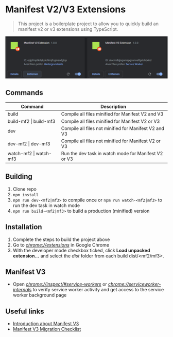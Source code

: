 # Manifest V2/V3 Extensions

> This project is a boilerplate project to allow you to quickly build an manifest v2 or v3  extensions using TypeScript.

![Extensions](extensions.PNG "Extensions")

## Commands

| Command                 | Description                                           |
| -------------           | -------------                                         |
| build                   | Compile all files minified for Manifest V2 and V3     |
| build-mf2 \| build-mf3  | Compile all files minified for Manifest V2 or V3      |
| dev                     | Compile all files not minified for Manifest V2 and V3 |
| dev-mf2 \| dev-mf3      | Compile all files not minified for Manifest V2 or V3  |
| watch-mf2 \| watch-mf3  | Run the dev task in watch mode for Manifest V2 or V3  |

## Building

1.  Clone repo
2.  `npm install`
3.  `npm run dev-<mf2|mf3>` to compile once or `npm run watch-<mf2|mf3>` to run the dev task in watch mode
4.  `npm run build-<mf2|mf3>` to build a production (minified) version

## Installation

1.  Complete the steps to build the project above
2.  Go to [_chrome://extensions_](chrome://extensions) in Google Chrome
3.  With the developer mode checkbox ticked, click **Load unpacked extension...** and select the _dist_ folder from each build dist/<mf2/mf3>.

## Manifest V3
  * Open [_chrome://inspect/#service-workers_](chrome://inspect/#service-workers) or [_chrome://serviceworker-internals_](chrome://serviceworker-internals) to verify service worker activity and get access to the service worker background page

## Useful links
  * [Introduction about Manifest V3](https://developer.chrome.com/docs/extensions/mv3/intro/)
  * [Manifest V3 Migration Checklist](https://developer.chrome.com/docs/extensions/mv3/mv3-migration-checklist/)